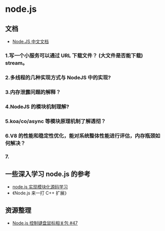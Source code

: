 # node.js

## 文档

- [Node.JS 中文文档](http://nodejs.cn/api/)

### 1.写一个小服务可以通过 URL 下载文件？ (大文件是否能下载) stream。

### 2.多线程的几种实现方式与 NodeJS 中的实现?

### 3.内存泄露问题的解释？

### 4.NodeJS 的模块机制理解?

### 5.koa/co/async 等模块原理机制了解透彻？

### 6.V8 的性能和稳定性优化，能对系统整体性能进行评估，内存瓶颈如何解决？

### 7.


## 一些深入学习 node.js 的参考

- [node.js 实现模块化源码学习](https://github.com/JiayiLi/node.js-module)
- 《Node.js 来一打 C++ 扩展》

## 资源整理

- [Node.js 控制键盘鼠标相关包 #47](https://github.com/hax/hax.github.com/issues/47)